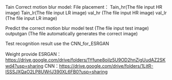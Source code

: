 Tain Correct motion blur model:
  File placement：
    Tain_hr(The file input HR image)
    Tain_lr(The file input LR image)
    val_hr (The file input HR image)
    val_lr (The file input LR image)



Predict the correct motion blur model
    test (The file input test image)
    outputgan (The file automatically generates the correct image)


Test recognition result
    use the CNN_for_ESRGAN

Weight provide
  ESRGAN：https://drive.google.com/drive/folders/1Yfune8oilz5U9OD2hnZigUudAZ2SKwd4?usp=sharing
  CNN：https://drive.google.com/drive/folders/1LjtR-lSSSJXQaO2LP8UWrlJ390XL6FB0?usp=sharing
